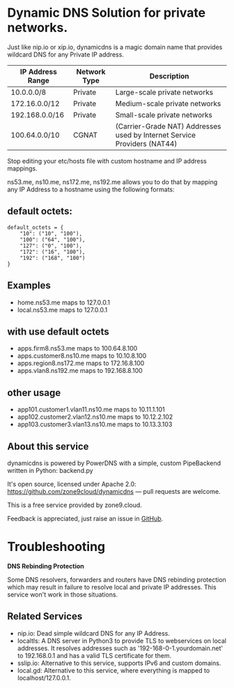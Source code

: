 # Dynamic DNS Solution for private networks.

Just like nip.io or xip.io, dynamicdns is a magic domain name that provides
wildcard DNS for any Private IP address.

| IP Address Range | Network Type | Description |
| ----- | ----- | ----- |
| 10.0.0.0/8	 | Private | Large-scale private networks |
| 172.16.0.0/12	 | Private | Medium-scale private networks |
| 192.168.0.0/16 | Private | Small-scale private networks |
| 100.64.0.0/10	 | CGNAT   | (Carrier-Grade NAT) Addresses used by Internet Service Providers (NAT44) |

Stop editing your etc/hosts file with custom hostname and IP address mappings.

ns53.me, ns10.me, ns172.me, ns192.me allows you to do that by mapping any IP Address to a hostname using the following formats:

## default octets:

```shell
default_octets = {
    "10": ("10", "100"),
    "100": ("64", "100"),
    "127": ("0", "100"),
    "172": ("16", "100"),
    "192": ("168", "100")
}
```

## Examples
- home.ns53.me maps to 127.0.0.1 
- local.ns53.me maps to 127.0.0.1 

## with use default octets

- apps.firm8.ns53.me maps to 100.64.8.100
- apps.customer8.ns10.me maps to 10.10.8.100
- apps.region8.ns172.me  maps to 172.16.8.100
- apps.vlan8.ns192.me  maps to 192.168.8.100


## other usage

- app101.customer1.vlan11.ns10.me maps to 10.11.1.101
- app102.customer2.vlan12.ns10.me maps to 10.12.2.102
- app103.customer3.vlan13.ns10.me maps to 10.13.3.103


## About this service

dynamicdns is powered by PowerDNS with a simple, custom PipeBackend written in Python: backend.py 

It's open source, licensed under Apache 2.0: https://github.com/zone9cloud/dynamicdns — pull requests are welcome. 

This is a free service provided by zone9.cloud. 

Feedback is appreciated, just raise an issue in [GitHub](https://github.com/zone9cloud/dynamicdns/issues).


# Troubleshooting

**DNS Rebinding Protection**

Some DNS resolvers, forwarders and routers have DNS rebinding protection which may result in failure to resolve local and private IP addresses. This service won't work in those situations. 


## Related Services

- nip.io: Dead simple wildcard DNS for any IP Address.
- localtls: A DNS server in Python3 to provide TLS to webservices on local addresses. It resolves addresses such as '192-168-0-1.yourdomain.net' to 192.168.0.1 and has a valid TLS certificate for them.
- sslip.io: Alternative to this service, supports IPv6 and custom domains.
- local.gd: Alternative to this service, where everything is mapped to localhost/127.0.0.1.
